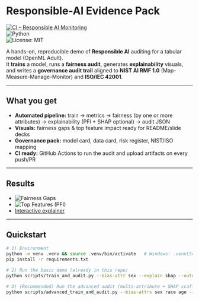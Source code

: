 # Responsible-AI Evidence Pack

[![CI – Responsible AI Monitoring](https://github.com/22Ifeoma22/Responsible-AI-Evidence-Pack/actions/workflows/ci.yml/badge.svg)](https://github.com/22Ifeoma22/Responsible-AI-Evidence-Pack/actions)  
![Python](https://img.shields.io/badge/Python-3.9%2B-blue.svg)  
![License: MIT](https://img.shields.io/badge/License-MIT-green.svg)

A hands-on, reproducible demo of **Responsible AI** auditing for a tabular model (OpenML Adult).  
It **trains** a model, runs a **fairness audit**, generates **explainability** visuals, and writes a **governance audit trail** aligned to **NIST AI RMF 1.0** (Map-Measure-Manage-Monitor) and **ISO/IEC 42001**.

---

## What you get

- **Automated pipeline:** train → metrics → fairness (by one or more attributes) → explainability (PFI + SHAP optional) → audit JSON  
- **Visuals:** fairness gaps & top feature impact ready for README/slide decks  
- **Governance pack:** model card, data card, risk register, NIST/ISO mapping  
- **CI ready:** GitHub Actions to run the audit and upload artifacts on every push/PR  

---

## Results

- ![Fairness Gaps](artifacts/fairness_gaps.png)  
- ![Top Features (PFI)](artifacts/feature_importance.png)  
- [Interactive explainer](artifacts/explain_top_features.html)  

---

## Quickstart

```bash
# 1) Environment
python -m venv .venv && source .venv/bin/activate   # Windows: .venv\Scripts\activate
pip install -r requirements.txt

# 2) Run the basic demo (already in this repo)
python scripts/train_and_audit.py --bias-attr sex --explain shap --outdir artifacts --seed 42

# 3) (Recommended) Run the advanced audit (multi-attribute + SHAP scaffold)
python scripts/advanced_train_and_audit.py --bias-attrs sex race age --explain shap --outdir artifacts --seed 42
